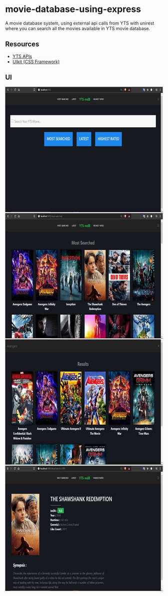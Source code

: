 # movie-database-using-express

<p>
  A movie database system, using external api calls from YTS with unirest where you can search all the movies available in YTS movie database.
  
</p>

<h2>Resources</h2>
<ul>
  <li><a href="https://yts.mx/api">YTS APIs</a></li>
  <li><a href="https://getuikit.com/">UIkit (CSS Framework)</a></li>
</ul>

<h2>UI</h2>
<img src="./UI/home.JPG" height="400px">
<img src="./UI/most-searched.JPG" height="400px">
<img src="./UI/search.JPG" height="400px">
<img src="./UI/details.JPG" height="400px">
